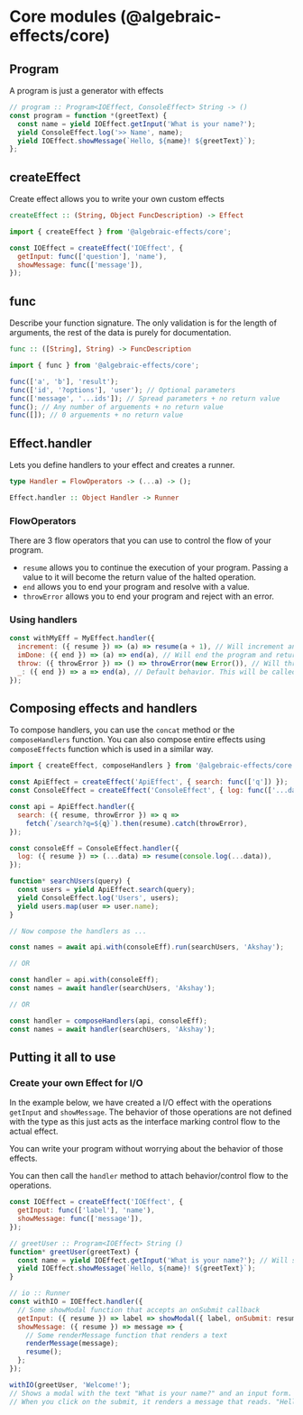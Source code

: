 
# Core modules (@algebraic-effects/core)

## Program
A program is just a generator with effects

```js
// program :: Program<IOEffect, ConsoleEffect> String -> ()
const program = function *(greetText) {
  const name = yield IOEffect.getInput('What is your name?');
  yield ConsoleEffect.log('>> Name', name);
  yield IOEffect.showMessage(`Hello, ${name}! ${greetText}`);
};
```


## createEffect
Create effect allows you to write your own custom effects

```haskell
createEffect :: (String, Object FuncDescription) -> Effect
```

```js
import { createEffect } from '@algebraic-effects/core';

const IOEffect = createEffect('IOEffect', {
  getInput: func(['question'], 'name'),
  showMessage: func(['message']),
});
```

## func
Describe your function signature. The only validation is for the length of arguments, the rest of the data is purely for documentation.

```haskell
func :: ([String], String) -> FuncDescription
```

```js
import { func } from '@algebraic-effects/core';

func(['a', 'b'], 'result');
func(['id', '?options'], 'user'); // Optional parameters
func(['message', '...ids']); // Spread parameters + no return value
func(); // Any number of arguements + no return value
func([]); // 0 arguements + no return value
```



## Effect.handler
Lets you define handlers to your effect and creates a runner.

```haskell
type Handler = FlowOperators -> (...a) -> ();

Effect.handler :: Object Handler -> Runner
```

### FlowOperators

There are 3 flow operators that you can use to control the flow of your program.
* `resume` allows you to continue the execution of your program. Passing a value to it will become the return value of the halted operation.
* `end` allows you to end your program and resolve with a value.
* `throwError` allows you to end your program and reject with an error.

### Using handlers

```js
const withMyEff = MyEffect.handler({
  increment: ({ resume }) => (a) => resume(a + 1), // Will increment and return a + 1 after the yield
  imDone: ({ end }) => (a) => end(a), // Will end the program and return a
  throw: ({ throwError }) => () => throwError(new Error()), // Will throw out of the program for you to catch
  _: ({ end }) => a => end(a), // Default behavior. This will be called for any yielded value thats not an effect operation and at the end of the program.
});
```



## Composing effects and handlers

To compose handlers, you can use the `concat` method or the `composeHandlers` function.
You can also compose entire effects using `composeEffects` function which is used in a similar way.

```js
import { createEffect, composeHandlers } from '@algebraic-effects/core';

const ApiEffect = createEffect('ApiEffect', { search: func(['q']) });
const ConsoleEffect = createEffect('ConsoleEffect', { log: func(['...data']) });

const api = ApiEffect.handler({
  search: ({ resume, throwError }) => q =>
    fetch(`/search?q=${q}`).then(resume).catch(throwError),
});

const consoleEff = ConsoleEffect.handler({
  log: ({ resume }) => (...data) => resume(console.log(...data)),
});

function* searchUsers(query) {
  const users = yield ApiEffect.search(query);
  yield ConsoleEffect.log('Users', users);
  yield users.map(user => user.name);
}

// Now compose the handlers as ...

const names = await api.with(consoleEff).run(searchUsers, 'Akshay');

// OR

const handler = api.with(consoleEff);
const names = await handler(searchUsers, 'Akshay');

// OR

const handler = composeHandlers(api, consoleEff);
const names = await handler(searchUsers, 'Akshay');
```




## Putting it all to use

### Create your own Effect for I/O
In the example below, we have created a I/O effect with the operations `getInput` and `showMessage`. The behavior of those operations are not defined with the type as this just acts as the interface marking control flow to the actual effect.

You can write your program without worrying about the behavior of those effects.

You can then call the `handler` method to attach behavior/control flow to the operations.

```js
const IOEffect = createEffect('IOEffect', {
  getInput: func(['label'], 'name'),
  showMessage: func(['message']),
});

// greetUser :: Program<IOEffect> String ()
function* greetUser(greetText) {
  const name = yield IOEffect.getInput('What is your name?'); // Will show the modal to a user and halt the execution till the user submits their response.
  yield IOEffect.showMessage(`Hello, ${name}! ${greetText}`);
}

// io :: Runner
const withIO = IOEffect.handler({
  // Some showModal function that accepts an onSubmit callback
  getInput: ({ resume }) => label => showModal({ label, onSubmit: resume }),
  showMessage: ({ resume }) => message => {
    // Some renderMessage function that renders a text
    renderMessage(message);
    resume();
  };
});

withIO(greetUser, 'Welcome!');
// Shows a modal with the text "What is your name?" and an input form.
// When you click on the submit, it renders a message that reads. "Hello Akshay! Welcome!"
```
